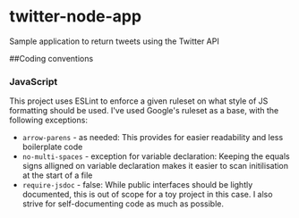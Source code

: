 # twitter-node-app
Sample application to return tweets using the Twitter API

##Coding conventions

### JavaScript

This project uses ESLint to enforce a given ruleset on what style of JS formatting should be used. I've used Google's ruleset as a base, with the following exceptions:

* `arrow-parens` - as needed: This provides for easier readability and less boilerplate code
* `no-multi-spaces` - exception for variable declaration: Keeping the equals signs alligned on variable declaration makes it easier to scan initilisation at the start of a file
* `require-jsdoc` - false: While public interfaces should be lightly documented, this is out of scope for a toy project in this case. I also strive for self-documenting code as much as possible.
